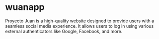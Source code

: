 # wuanapp
Proyecto Juan is a high-quality website designed to provide users with a seamless social media experience. It allows users to log in using various external authenticators like Google, Facebook, and more. 
